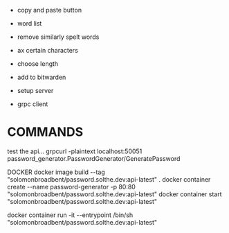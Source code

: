 - copy and paste button
- word list
- remove similarly spelt words
- ax certain characters
- choose length

- add to bitwarden
- setup server
- grpc client



# COMMANDS
test the api...
grpcurl -plaintext localhost:50051 password_generator.PasswordGenerator/GeneratePassword

DOCKER
docker image build --tag "solomonbroadbent/password.solthe.dev:api-latest" .
docker container create --name password-generator -p 80:80 "solomonbroadbent/password.solthe.dev:api-latest"
docker container start "solomonbroadbent/password.solthe.dev:api-latest"

docker container run -it --entrypoint /bin/sh "solomonbroadbent/password.solthe.dev:api-latest"
